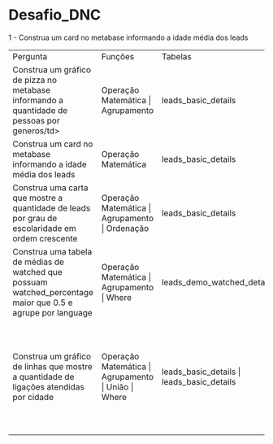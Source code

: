 # Desafio_DNC

1 - Construa um card no metabase informando a idade média dos leads

<table align="center">
  <tr>
   <td>Pergunta</td>
   <td>Funções</td>
   <td>Tabelas</td>
   <td>Query</td>
  </tr>
  <tr>
   <td>Construa um gráfico de pizza no metabase informando a quantidade de pessoas por generos/td>
   <td>Operação Matemática | Agrupamento</td>
   <td>leads_basic_details</td>
   <td>select gender as Generos, count(gender) as Quantidade
    from leads_basic_details
    group by gender
   </td>
  </tr>
  
  
  <tr>
   <td>Construa um card no metabase informando a idade média dos leads</td>
   <td>Operação Matemática</td>
   <td>leads_basic_details</td>
   <td>select avg(age) from leads_basic_details</td>
  </tr>
  
  <tr>
   <td>Construa uma carta que mostre a quantidade de leads por grau de escolaridade em ordem crescente</td>
   <td>Operação Matemática | Agrupamento | Ordenação</td>
   <td>leads_basic_details</td>
   <td>select current_education, count(current_education) as Quantidade from leads_basic_details
    group by current_education
    order by count(current_education)</td>
  </tr>
  
  <tr>
   <td>Construa uma tabela de médias de watched que possuam watched_percentage maior que 0.5 e agrupe por language</td>
   <td>Operação Matemática | Agrupamento | Where</td>
   <td>leads_demo_watched_details</td>
   <td>select language, avg(watched_percentage) as Porcentagem from leads_demo_watched_details
    where watched_percentage > 0.5
    group by language</td>
  </tr>
  
  <tr>
   <td>Construa um gráfico de linhas que mostre a quantidade de ligações atendidas por cidade</td>
   <td>Operação Matemática | Agrupamento | União | Where</td>
   <td>leads_basic_details | leads_basic_details</td>
   <td>select A.jnr_sm_id, count(A.call_status), A.call_done_date, B.current_city from leads_interaction_details A
    left join leads_basic_details B
    on A.lead_id = B.lead_id
    WHERE A.call_status = "successful"
    group by A.jnr_sm_id, B.current_city, A.call_done_date</td>
  </tr>
</table>
